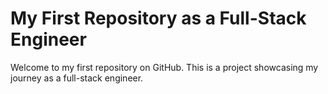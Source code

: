 # My First Repository as a Full-Stack Engineer

Welcome to my first repository on GitHub. This is a project showcasing my journey as a full-stack engineer.

